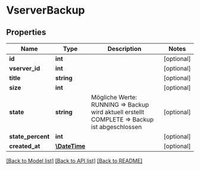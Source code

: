 # VserverBackup

## Properties
Name | Type | Description | Notes
------------ | ------------- | ------------- | -------------
**id** | **int** |  | [optional] 
**vserver_id** | **int** |  | [optional] 
**title** | **string** |  | [optional] 
**size** | **int** |  | [optional] 
**state** | **string** | Mögliche Werte: RUNNING &#x3D;&gt; Backup wird aktuell erstellt COMPLETE &#x3D;&gt; Backup ist abgeschlossen | [optional] 
**state_percent** | **int** |  | [optional] 
**created_at** | [**\DateTime**](\DateTime.md) |  | [optional] 

[[Back to Model list]](../../README.md#documentation-for-models) [[Back to API list]](../../README.md#documentation-for-api-endpoints) [[Back to README]](../../README.md)

